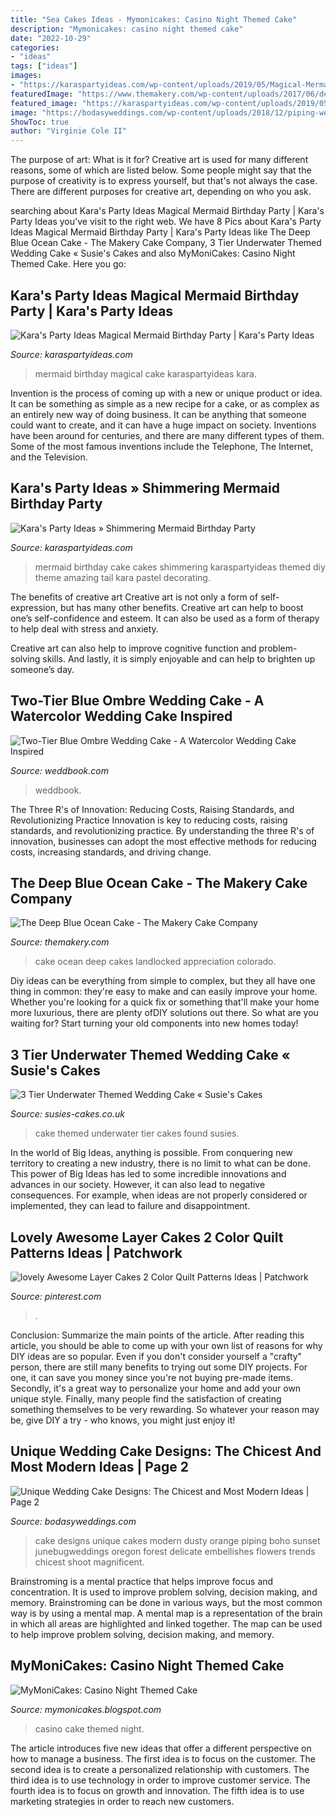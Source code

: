```yaml
---
title: "Sea Cakes Ideas - Mymonicakes: Casino Night Themed Cake"
description: "Mymonicakes: casino night themed cake"
date: "2022-10-29"
categories:
- "ideas"
tags: ["ideas"]
images:
- "https://karaspartyideas.com/wp-content/uploads/2019/05/Magical-Mermaid-Birthday-Party-via-Karas-Party-Ideas-KarasPartyIdeas.com3_.jpg"
featuredImage: "https://www.themakery.com/wp-content/uploads/2017/06/deepblueoceancake-375x576.jpg"
featured_image: "https://karaspartyideas.com/wp-content/uploads/2019/05/Magical-Mermaid-Birthday-Party-via-Karas-Party-Ideas-KarasPartyIdeas.com3_.jpg"
image: "https://bodasyweddings.com/wp-content/uploads/2018/12/piping-wedding-cake.jpg"
ShowToc: true
author: "Virginie Cole II"
---
```



The purpose of art: What is it for?
Creative art is used for many different reasons, some of which are listed below. Some people might say that the purpose of creativity is to express yourself, but that's not always the case. There are different purposes for creative art, depending on who you ask.

	

		
searching about Kara&#039;s Party Ideas Magical Mermaid Birthday Party | Kara&#039;s Party Ideas you've visit to the right web. We have 8 Pics about Kara&#039;s Party Ideas Magical Mermaid Birthday Party | Kara&#039;s Party Ideas like The Deep Blue Ocean Cake - The Makery Cake Company, 3 Tier Underwater Themed Wedding Cake « Susie&#039;s Cakes and also MyMoniCakes: Casino Night Themed Cake. Here you go:
		
    
## Kara&#039;s Party Ideas Magical Mermaid Birthday Party | Kara&#039;s Party Ideas

<img loading=lazy src="https://karaspartyideas.com/wp-content/uploads/2019/05/Magical-Mermaid-Birthday-Party-via-Karas-Party-Ideas-KarasPartyIdeas.com3_.jpg" onerror="this.onerror=null;this.src='https://tse3.mm.bing.net/th?id=OIP.Oo7EEU6ak1eADaf1bQNXkAHaLH&amp;pid=15.1';" alt="Kara&#039;s Party Ideas Magical Mermaid Birthday Party | Kara&#039;s Party Ideas">

_Source: karaspartyideas.com_

>mermaid birthday magical cake karaspartyideas kara. 

	

Invention is the process of coming up with a new or unique product or idea. It can be something as simple as a new recipe for a cake, or as complex as an entirely new way of doing business. It can be anything that someone could want to create, and it can have a huge impact on society. Inventions have been around for centuries, and there are many different types of them. Some of the most famous inventions include the Telephone, The Internet, and the Television.

    
## Kara&#039;s Party Ideas » Shimmering Mermaid Birthday Party

<img loading=lazy src="http://karaspartyideas.com/wp-content/uploads/2018/05/Shimmering-Mermaid-Birthday-Party-via-Karas-Party-Ideas-KarasPartyIdeas.com5_.jpeg" onerror="this.onerror=null;this.src='https://tse4.mm.bing.net/th?id=OIP.KOUHYM8a3Uo8rauhPa96CQHaLH&amp;pid=15.1';" alt="Kara&#039;s Party Ideas » Shimmering Mermaid Birthday Party">

_Source: karaspartyideas.com_

>mermaid birthday cake cakes shimmering karaspartyideas themed diy theme amazing tail kara pastel decorating. 

	

The benefits of creative art
Creative art is not only a form of self-expression, but has many other benefits.
Creative art can help to boost one’s self-confidence and esteem. It can also be used as a form of therapy to help deal with stress and anxiety.

Creative art can also help to improve cognitive function and problem-solving skills. And lastly, it is simply enjoyable and can help to brighten up someone’s day.

    
## Two-Tier Blue Ombre Wedding Cake - A Watercolor Wedding Cake Inspired

<img loading=lazy src="http://s3.weddbook.me/t1/2/1/3/2134140/two-tier-blue-ombre-wedding-cake-a-watercolor-wedding-cake-inspired-by-the-ocean.jpg" onerror="this.onerror=null;this.src='https://tse1.mm.bing.net/th?id=OIP.oGdTU4L9VhcIcq9CrfLqCAHaK8&amp;pid=15.1';" alt="Two-Tier Blue Ombre Wedding Cake - A Watercolor Wedding Cake Inspired">

_Source: weddbook.com_

>weddbook. 

	

The Three R's of Innovation: Reducing Costs, Raising Standards, and Revolutionizing Practice
Innovation is key to reducing costs, raising standards, and revolutionizing practice. By understanding the three R's of innovation, businesses can adopt the most effective methods for reducing costs, increasing standards, and driving change.

    
## The Deep Blue Ocean Cake - The Makery Cake Company

<img loading=lazy src="https://www.themakery.com/wp-content/uploads/2017/06/deepblueoceancake-375x576.jpg" onerror="this.onerror=null;this.src='https://tse2.mm.bing.net/th?id=OIP.d1kLiKu19t2hn4Lmxv8aXAAAAA&amp;pid=15.1';" alt="The Deep Blue Ocean Cake - The Makery Cake Company">

_Source: themakery.com_

>cake ocean deep cakes landlocked appreciation colorado. 

	

Diy ideas can be everything from simple to complex, but they all have one thing in common: they're easy to make and can easily improve your home. Whether you're looking for a quick fix or something that'll make your home more luxurious, there are plenty ofDIY solutions out there. So what are you waiting for? Start turning your old components into new homes today!

    
## 3 Tier Underwater Themed Wedding Cake « Susie&#039;s Cakes

<img loading=lazy src="http://www.susies-cakes.co.uk/susies-cakes/wp-content/uploads/2016/05/3-tier-underwater-themed-wedding-cake-with-a-pair-of-stingrays-topper-poole-dorset-detail-1-1200x1600.jpg" onerror="this.onerror=null;this.src='https://tse3.mm.bing.net/th?id=OIP.sqOVJnith-GbPa17s-SMkAHaJ4&amp;pid=15.1';" alt="3 Tier Underwater Themed Wedding Cake « Susie&#039;s Cakes">

_Source: susies-cakes.co.uk_

>cake themed underwater tier cakes found susies. 

	

In the world of Big Ideas, anything is possible. From conquering new territory to creating a new industry, there is no limit to what can be done. This power of Big Ideas has led to some incredible innovations and advances in our society. However, it can also lead to negative consequences. For example, when ideas are not properly considered or implemented, they can lead to failure and disappointment.

    
## Lovely Awesome Layer Cakes 2 Color Quilt Patterns Ideas | Patchwork

<img loading=lazy src="https://i.pinimg.com/736x/13/cb/8f/13cb8f66d0ade9d7395ada24321fae04.jpg" onerror="this.onerror=null;this.src='https://tse3.mm.bing.net/th?id=OIP.0bAcx3sLT2VSflLAkXRt4wHaJ3&amp;pid=15.1';" alt="lovely Awesome Layer Cakes 2 Color Quilt Patterns Ideas | Patchwork">

_Source: pinterest.com_

>. 

	

Conclusion: Summarize the main points of the article.
After reading this article, you should be able to come up with your own list of reasons for why DIY ideas are so popular. Even if you don't consider yourself a "crafty" person, there are still many benefits to trying out some DIY projects. For one, it can save you money since you're not buying pre-made items. Secondly, it's a great way to personalize your home and add your own unique style. Finally, many people find the satisfaction of creating something themselves to be very rewarding. So whatever your reason may be, give DIY a try - who knows, you might just enjoy it!

    
## Unique Wedding Cake Designs: The Chicest And Most Modern Ideas | Page 2

<img loading=lazy src="https://bodasyweddings.com/wp-content/uploads/2018/12/piping-wedding-cake.jpg" onerror="this.onerror=null;this.src='https://tse2.mm.bing.net/th?id=OIP.3OsCjorUfBzIIoeT7vjo_QHaLG&amp;pid=15.1';" alt="Unique Wedding Cake Designs: The Chicest and Most Modern Ideas | Page 2">

_Source: bodasyweddings.com_

>cake designs unique cakes modern dusty orange piping boho sunset junebugweddings oregon forest delicate embellishes flowers trends chicest shoot magnificent. 

	

Brainstroming is a mental practice that helps improve focus and concentration. It is used to improve problem solving, decision making, and memory. Brainstroming can be done in various ways, but the most common way is by using a mental map. A mental map is a representation of the brain in which all areas are highlighted and linked together. The map can be used to help improve problem solving, decision making, and memory.

    
## MyMoniCakes: Casino Night Themed Cake

<img loading=lazy src="http://1.bp.blogspot.com/--Ii6Z7WK6ck/UGHfy24VpQI/AAAAAAAABms/MZ5zGDR19WI/s1600/IMG_2083.JPG" onerror="this.onerror=null;this.src='https://tse2.mm.bing.net/th?id=OIP.VLPIhWf35QXu3w69Lnk5aAHaJ4&amp;pid=15.1';" alt="MyMoniCakes: Casino Night Themed Cake">

_Source: mymonicakes.blogspot.com_

>casino cake themed night. 

	

The article introduces five new ideas that offer a different perspective on how to manage a business. The first idea is to focus on the customer. The second idea is to create a personalized relationship with customers. The third idea is to use technology in order to improve customer service. The fourth idea is to focus on growth and innovation. The fifth idea is to use marketing strategies in order to reach new customers.

